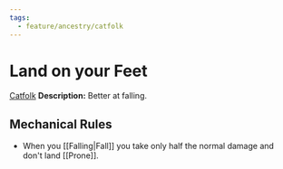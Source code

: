 ```yaml
---
tags:
  - feature/ancestry/catfolk
---
```

# Land on your Feet 

[Catfolk](Catfolk.md "Ancestry & Heritage Trait")
**Description:** Better at falling.

## Mechanical Rules

- When you [[Falling|Fall]] you take only half the normal damage and don't land [[Prone]].